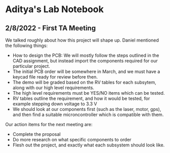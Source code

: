 # Aditya's Lab Notebook

## 2/8/2022 - First TA Meeting 
We talked roughly about how this project will shape up. Daniel mentioned the following things:
- How to design the PCB: We will mostly follow the steps outlined in the CAD assignment, but instead import the components required for our particular project.
- The initial PCB order will be somewhere in March, and we must have a keycad file ready for review before then.
- The demo will be graded based on the RV tables for each subsytem, along with our high level requirements. 
- The high level requirements must be YES/NO items which can be tested. 
- RV tables outline the requirement, and how it would be tested, for example stepping down voltage to 3.3 V
- We should look at our components first (such as the laser, motor, gps), and then find a suitable microncontroller which is compatible with them.

Our action items for the next meeting are:
- Complete the proposal
- Do more research on what specific components to order
- Flesh out the project, and exactly what each subsystem should look like.
